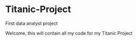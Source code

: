 # Titanic-Project
First data analyst project

Welcome, this will contain all my code for my Titanic Project
